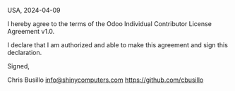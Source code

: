 USA, 2024-04-09

I hereby agree to the terms of the Odoo Individual Contributor License
Agreement v1.0.

I declare that I am authorized and able to make this agreement and sign this
declaration.

Signed,

Chris Busillo info@shinycomputers.com https://github.com/cbusillo

